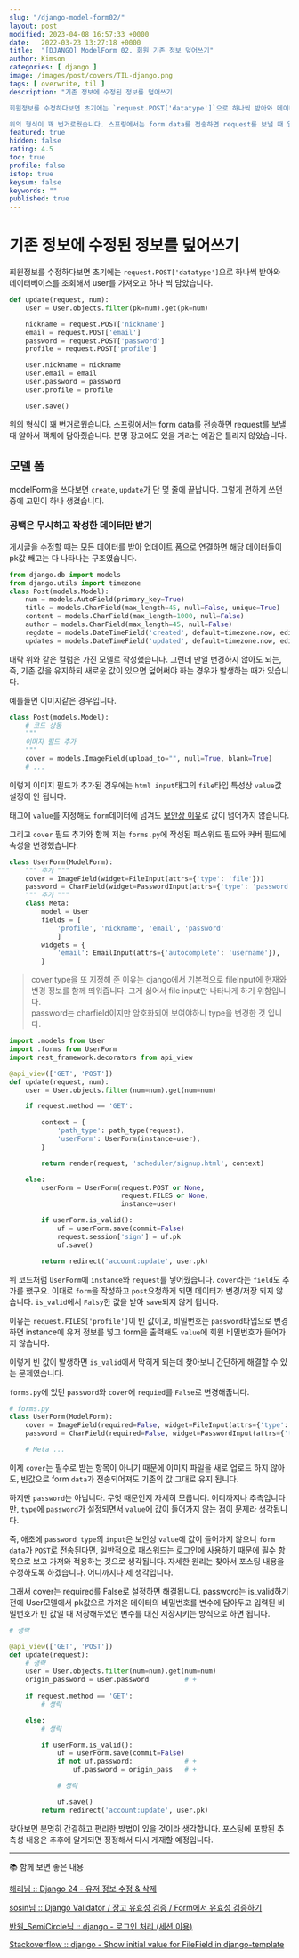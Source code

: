 ```yaml
---
slug: "/django-model-form02/"
layout: post
modified: 2023-04-08 16:57:33 +0000
date:   2022-03-23 13:27:18 +0000
title:  "[DJANGO] ModelForm 02. 회원 기존 정보 덮어쓰기"
author: Kimson
categories: [ django ]
image: /images/post/covers/TIL-django.png
tags: [ overwrite, til ]
description: "기존 정보에 수정된 정보를 덮어쓰기

회원정보를 수정하다보면 초기에는 `request.POST['datatype']`으로 하나씩 받아와 데이터베이스를 조회해서 user를 가져오고 하나 씩 담았습니다.

위의 형식이 꽤 번거로웠습니다. 스프링에서는 form data를 전송하면 request를 보낼 때 알아서 객체에 담아줬습니다. 분명 장고에도 있을 거라는 예감은 틀리지 않았습니다."
featured: true
hidden: false
rating: 4.5
toc: true
profile: false
istop: true
keysum: false
keywords: ""
published: true
---
```


# 기존 정보에 수정된 정보를 덮어쓰기

회원정보를 수정하다보면 초기에는 `request.POST['datatype']`으로 하나씩 받아와 데이터베이스를 조회해서 user를 가져오고 하나 씩 담았습니다.

```python
def update(request, num):
    user = User.objects.filter(pk=num).get(pk=num)

    nickname = request.POST['nickname']
    email = request.POST['email']
    password = request.POST['password']
    profile = request.POST['profile']

    user.nickname = nickname
    user.email = email
    user.password = password
    user.profile = profile

    user.save()
```

위의 형식이 꽤 번거로웠습니다. 스프링에서는 form data를 전송하면 request를 보낼 때 알아서 객체에 담아줬습니다. 분명 장고에도 있을 거라는 예감은 틀리지 않았습니다.

## 모델 폼

modelForm을 쓰다보면 `create`, `update`가 단 몇 줄에 끝납니다. 그렇게 편하게 쓰던 중에 고민이 하나 생겼습니다.

### 공백은 무시하고 작성한 데이터만 받기

게시글을 수정할 때는 모든 데이터를 받아 업데이트 폼으로 연결하면 해당 데이터들이 pk값 빼고는 다 나타나는 구조였습니다.

```python
from django.db import models
from django.utils import timezone
class Post(models.Model):
    num = models.AutoField(primary_key=True)
    title = models.CharField(max_length=45, null=False, unique=True)
    content = models.CharField(max_length=1000, null=False)
    author = models.CharField(max_length=45, null=False)
    regdate = models.DateTimeField('created', default=timezone.now, editable=False, null=False, blank=False)
    updates = models.DateTimeField('updated', default=timezone.now, editable=False, null=False, blank=False)
```

대략 위와 같은 컬럼은 가진 모델로 작성했습니다. 그런데 만일 변경하지 않아도 되는, 즉, 기존 값을 유지하되 새로운 값이 있으면 덮어써야 하는 경우가 발생하는 때가 있습니다.

예를들면 이미지같은 경우입니다.

```python
class Post(models.Model):
    # 코드 상동
    """
    이미지 필드 추가
    """
    cover = models.ImageField(upload_to="", null=True, blank=True)
    # ...
```

이렇게 이미지 필드가 추가된 경우에는 `html input`태그의 `file`타입 특성상 `value`값 설정이 안 됩니다.

태그에 `value`를 지정해도 `form`데이터에 넘겨도 [보안상 이유](https://jkorpela.fi/forms/file.html#value)로 값이 넘어가지 않습니다.

그리고 `cover` 필드 추가와 함께 저는 `forms.py`에 작성된 패스워드 필드와 커버 필드에 속성을 변경했습니다.

```python
class UserForm(ModelForm):
    """ 추가 """
    cover = ImageField(widget=FileInput(attrs={'type': 'file'}))
    password = CharField(widget=PasswordInput(attrs={'type': 'password', 'autocomplete': 'current-password'}))
    """ 추가 """
    class Meta:
        model = User
        fields = [
            'profile', 'nickname', 'email', 'password'
            ]
        widgets = {
            'email': EmailInput(attrs={'autocomplete': 'username'}),
        }
```

> cover type을 또 지정해 준 이유는 django에서 기본적으로 fileInput에 현재와 변경 정보를 함께 띄워줍니다. 그게 싫어서 file input만 나타나게 하기 위함입니다.  
> password는 charfield이지만 암호화되어 보여야하니 type을 변경한 것 입니다.

```python
import .models from User
import .forms from UserForm
import rest_framework.decorators from api_view

@api_view(['GET', 'POST'])
def update(request, num):
    user = User.objects.filter(num=num).get(num=num)

    if request.method == 'GET':

        context = {
            'path_type': path_type(request),
            'userForm': UserForm(instance=user),
        }

        return render(request, 'scheduler/signup.html', context)

    else:
        userForm = UserForm(request.POST or None,
                            request.FILES or None,
                            instance=user)

        if userForm.is_valid():
            uf = userForm.save(commit=False)
            request.session['sign'] = uf.pk
            uf.save()

        return redirect('account:update', user.pk)
```

위 코드처럼 `UserForm`에 `instance`와 `request`를 넣어줬습니다. `cover`라는 `field`도 추가를 했구요. 이대로 `form`을 작성하고 `post`요청하게 되면 데이터가 변경/저장 되지 않습니다. `is_valid`에서 `Falsy`한 값을 받아 `save`되지 않게 됩니다.

이유는 `request.FILES['profile']`이 빈 값이고, 비밀번호는 `password`타입으로 변경하면 instance에 유저 정보를 넣고 form을 출력해도 `value`에 회원 비밀번호가 들어가지 않습니다.

이렇게 빈 값이 발생하면 `is_valid`에서 막히게 되는데 찾아보니 간단하게 해결할 수 있는 문제였습니다.

`forms.py`에 있던 `password`와 `cover`에 `requied`를 `False`로 변경해줍니다.

```python
# forms.py
class UserForm(ModelForm):
    cover = ImageField(required=False, widget=FileInput(attrs={'type': 'file'}))
    password = CharField(required=False, widget=PasswordInput(attrs={'type': 'password', 'autocomplete': 'current-password'}))

    # Meta ...
```

이제 `cover`는 필수로 받는 항목이 아니기 때문에 이미지 파일을 새로 업로드 하지 않아도, 빈값으로 form `data`가 전송되어져도 기존의 값 그대로 유지 됩니다.

하지만 `password`는 아닙니다. 무엇 때문인지 자세히 모릅니다. <span class="text-danger fw-bold">어디까지나 추측입니다만</span>, `type`에 `password`가 설정되면서 `value`에 값이 들어가지 않는 점이 문제라 생각됩니다.

즉, 애초에 `password type`의 `input`은 보안상 `value`에 값이 들어가지 않으니 `form data`가 `POST`로 전송된다면, 일반적으로 패스워드는 로그인에 사용하기 때문에 필수 항목으로 보고 가져와 적용하는 것으로 생각됩니다. 자세한 원리는 찾아서 포스팅 내용을 수정하도록 하겠습니다. 어디까지나 제 생각입니다.

그래서 cover는 required를 False로 설정하면 해결됩니다. password는 is_valid하기 전에 User모델에서 pk값으로 가져온 데이터의 비밀번호를 변수에 담아두고 입력된 비밀번호가 빈 값일 때 저장해두었던 변수를 대신 저장시키는 방식으로 하면 됩니다.

```python
# 생략

@api_view(['GET', 'POST'])
def update(request):
    # 생략
    user = User.objects.filter(num=num).get(num=num)
    origin_password = user.password         # +
    
    if request.method == 'GET':
        # 생략

    else:
        # 생략

        if userForm.is_valid():
            uf = userForm.save(commit=False)
            if not uf.password:             # +
                uf.password = origin_pass   # +

            # 생략

            uf.save()
        return redirect('account:update', user.pk)
```

찾아보면 분명히 간결하고 편리한 방법이 있을 것이라 생각합니다. 포스팅에 포함된 추측성 내용은 추후에 알게되면 정정해서 다시 게재할 예정입니다.

-----

📚 함께 보면 좋은 내용

[해리님 :: Django 24 - 유저 정보 수정 & 삭제](https://tothefullest08.github.io/django/2019/06/19/Django24_accounts4_update_delete_password/)

[sosin님 :: Django Validator / 장고 유효성 검증 / Form에서 유효성 검증하기](https://programmers-sosin.tistory.com/entry/Django-Validator-%EC%9E%A5%EA%B3%A0-%EC%9C%A0%ED%9A%A8%EC%84%B1-%EA%B2%80%EC%A6%9D-Form%EC%97%90%EC%84%9C-%EC%9C%A0%ED%9A%A8%EC%84%B1-%EA%B2%80%EC%A6%9D%ED%95%98%EA%B8%B0)

[반원_SemiCircle님 :: django - 로그인 처리 (세션 이용)](https://gosmcom.tistory.com/143)

[Stackoverflow :: django - Show initial value for FileField in django-template](https://stackoverflow.com/questions/37475302/show-initial-value-for-filefield-in-django-template)